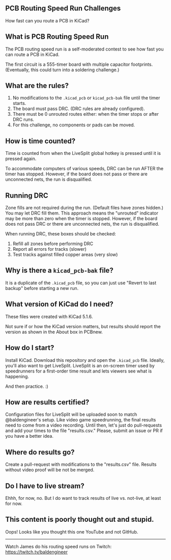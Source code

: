 ## PCB Routing Speed Run Challenges
 How fast can you route a PCB in KiCad? 

## What is PCB Routing Speed Run
The PCB routing speed run is a self-moderated contest to see how fast you can route a PCB in KiCad.

The first circuit is a 555-timer board with multiple capacitor footprints. (Eventually, this could turn into a soldering challenge.)

## What are the rules?
1. No modifications to the `.kicad_pcb` or `kicad_pcb-bak` file until the timer starts.
2. The board must pass DRC. (DRC rules are already configured).
3. There must be 0 unrouted routes either: when the timer stops or after DRC runs.
4. For this challenge, no components or pads can be moved.

## How is time counted?
Time is counted from when the LiveSplit global hotkey is pressed until it is pressed again. 

To accommodate computers of various speeds, DRC can be run AFTER the timer has stopped. However, if the board does not pass or there are unconnected nets, the run is disqualified. 

## Running DRC
Zone fills are not required during the run. (Default files have zones hidden.) You may let DRC fill them. This approach means the "unrouted" indicator may be more than zero when the timer is stopped. However, if the board does not pass DRC or there are unconnected nets, the run is disqualified.

When running DRC, these boxes should be checked:
1. Refill all zones before performing DRC
2. Report all errors for tracks (slower)
3. Test tracks against filled copper areas (very slow)

## Why is there a `kicad_pcb-bak` file?
It is a duplicate of the `.kicad_pcb` file, so you can just use "Revert to last backup" before starting a new run.

## What version of KiCad do I need?
These files were created with KiCad 5.1.6.

Not sure if or how the KiCad version matters, but results should report the version as shown in the About box in PCBnew.

## How do I start?
Install KiCad. Download this repository and open the `.kicad_pcb` file. Ideally, you'll also want to get LiveSplit. LiveSplit is an on-screen timer used by speedrunners for a first-order time result and lets viewers see what is happening.

And then practice. :)


## How are results certified?
Configuration files for LiveSplit will be uploaded soon to match @baldengineer's setup. Like video game speedrunning, the final results need to come from a video recording. Until then, let's just do pull-requests and add your times to the file "results.csv." Please, submit an issue or PR if you have a better idea.


## Where do results go?
Create a pull-request with modifications to the "results.csv" file. Results without video proof will be not be merged.

## Do I have to live stream?
Ehhh, for now, no. But I do want to track results of live vs. not-live, at least for now.

## This content is poorly thought out and stupid.
Oops! Looks like you thought this one YouTube and not GitHub. 

---

Watch James do his routing speed runs on Twitch:
https://twitch.tv/baldengineer